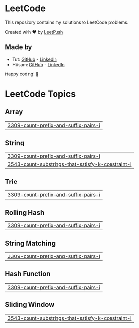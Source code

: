 # LeetCode

This repository contains my solutions to LeetCode problems.

Created with :heart: by [LeetPush](https://github.com/husamahmud/LeetPush)

 ## Made by 
 - Tut: [GitHub](https://github.com/TutTrue) - [LinkedIn](https://www.linkedin.com/in/mahmoud-hamdy-8b6825245/)
 - Hüsam: [GitHub](https://github.com/husamahmud) - [LinkedIn](https://www.linkedin.com/in/husamahmud/)

 Happy coding! 🚀
<!---LeetCode Topics Start-->
# LeetCode Topics
## Array
|  |
| ------- |
| [3309-count-prefix-and-suffix-pairs-i](https://github.com/hiruthick371/Problem-Solving/tree/master/3309-count-prefix-and-suffix-pairs-i) |
## String
|  |
| ------- |
| [3309-count-prefix-and-suffix-pairs-i](https://github.com/hiruthick371/Problem-Solving/tree/master/3309-count-prefix-and-suffix-pairs-i) |
| [3543-count-substrings-that-satisfy-k-constraint-i](https://github.com/hiruthick371/Problem-Solving/tree/master/3543-count-substrings-that-satisfy-k-constraint-i) |
## Trie
|  |
| ------- |
| [3309-count-prefix-and-suffix-pairs-i](https://github.com/hiruthick371/Problem-Solving/tree/master/3309-count-prefix-and-suffix-pairs-i) |
## Rolling Hash
|  |
| ------- |
| [3309-count-prefix-and-suffix-pairs-i](https://github.com/hiruthick371/Problem-Solving/tree/master/3309-count-prefix-and-suffix-pairs-i) |
## String Matching
|  |
| ------- |
| [3309-count-prefix-and-suffix-pairs-i](https://github.com/hiruthick371/Problem-Solving/tree/master/3309-count-prefix-and-suffix-pairs-i) |
## Hash Function
|  |
| ------- |
| [3309-count-prefix-and-suffix-pairs-i](https://github.com/hiruthick371/Problem-Solving/tree/master/3309-count-prefix-and-suffix-pairs-i) |
## Sliding Window
|  |
| ------- |
| [3543-count-substrings-that-satisfy-k-constraint-i](https://github.com/hiruthick371/Problem-Solving/tree/master/3543-count-substrings-that-satisfy-k-constraint-i) |
<!---LeetCode Topics End-->